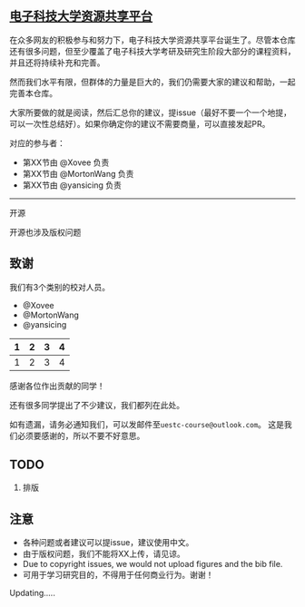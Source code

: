 ## [电子科技大学资源共享平台](https://github.com/Xovee/uestc-course) 

在众多网友的积极参与和努力下，电子科技大学资源共享平台诞生了。尽管本仓库还有很多问题，但至少覆盖了电子科技大学考研及研究生阶段大部分的课程资料，并且还将持续补充和完善。

然而我们水平有限，但群体的力量是巨大的，我们仍需要大家的建议和帮助，一起完善本仓库。

大家所要做的就是阅读，然后汇总你的建议，提issue（最好不要一个一个地提，可以一次性总结好）。如果你确定你的建议不需要商量，可以直接发起PR。

对应的参与者：
  - 第XX节由 @Xovee 负责
  - 第XX节由 @MortonWang 负责
  - 第XX节由 @yansicing 负责

--------------------

开源

 开源也涉及版权问题

致谢
--------------------

我们有3个类别的校对人员。
  - @Xovee 
  - @MortonWang 
  - @yansicing 


| 1| 2 | 3 | 4 |
| ------------ | ------------ | ------------ | ------------ |
| 1 | 2 | 3 | 4 |

感谢各位作出贡献的同学！

还有很多同学提出了不少建议，我们都列在此处。

如有遗漏，请务必通知我们，可以发邮件至`uestc-course@outlook.com`。
这是我们必须要感谢的，所以不要不好意思。


TODO
---------

 1. 排版



注意
-----------

 - 各种问题或者建议可以提issue，建议使用中文。 
 - 由于版权问题，我们不能将XX上传，请见谅。
 - Due to copyright issues, we would not upload figures and the bib file.
 - 可用于学习研究目的，不得用于任何商业行为。谢谢！


Updating.....
